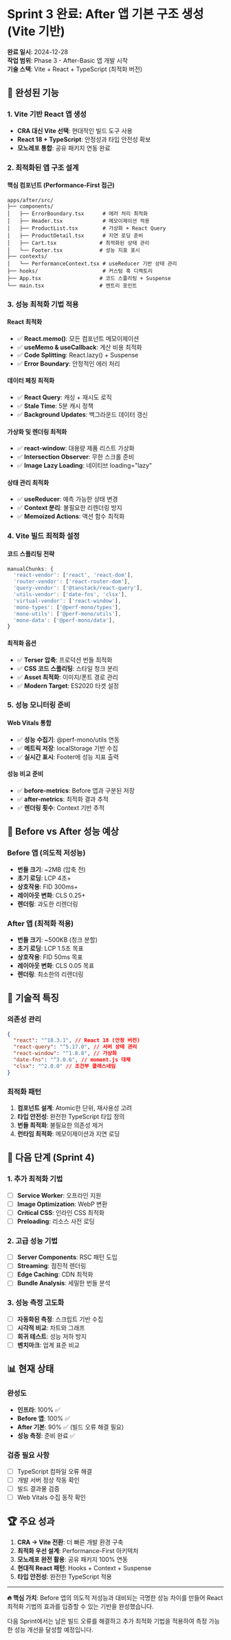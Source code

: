 # Sprint 3 완료: After 앱 기본 구조 생성 (Vite 기반)

**완료 일시**: 2024-12-28  
**작업 범위**: Phase 3 - After-Basic 앱 개발 시작  
**기술 스택**: Vite + React + TypeScript (최적화 버전)

## 🎯 완성된 기능

### 1. Vite 기반 React 앱 생성

- **CRA 대신 Vite 선택**: 현대적인 빌드 도구 사용
- **React 18 + TypeScript**: 안정성과 타입 안전성 확보
- **모노레포 통합**: 공유 패키지 연동 완료

### 2. 최적화된 앱 구조 설계

#### 핵심 컴포넌트 (Performance-First 접근)

```
apps/after/src/
├── components/
│   ├── ErrorBoundary.tsx      # 에러 처리 최적화
│   ├── Header.tsx             # 메모이제이션 적용
│   ├── ProductList.tsx        # 가상화 + React Query
│   ├── ProductDetail.tsx      # 지연 로딩 준비
│   ├── Cart.tsx              # 최적화된 상태 관리
│   └── Footer.tsx            # 성능 지표 표시
├── contexts/
│   └── PerformanceContext.tsx # useReducer 기반 상태 관리
├── hooks/                     # 커스텀 훅 디렉토리
├── App.tsx                   # 코드 스플리팅 + Suspense
└── main.tsx                  # 엔트리 포인트
```

### 3. 성능 최적화 기법 적용

#### React 최적화

- ✅ **React.memo()**: 모든 컴포넌트 메모이제이션
- ✅ **useMemo & useCallback**: 계산 비용 최적화
- ✅ **Code Splitting**: React.lazy() + Suspense
- ✅ **Error Boundary**: 안정적인 에러 처리

#### 데이터 페칭 최적화

- ✅ **React Query**: 캐싱 + 재시도 로직
- ✅ **Stale Time**: 5분 캐시 정책
- ✅ **Background Updates**: 백그라운드 데이터 갱신

#### 가상화 및 렌더링 최적화

- ✅ **react-window**: 대용량 제품 리스트 가상화
- ✅ **Intersection Observer**: 무한 스크롤 준비
- ✅ **Image Lazy Loading**: 네이티브 loading="lazy"

#### 상태 관리 최적화

- ✅ **useReducer**: 예측 가능한 상태 변경
- ✅ **Context 분리**: 불필요한 리렌더링 방지
- ✅ **Memoized Actions**: 액션 함수 최적화

### 4. Vite 빌드 최적화 설정

#### 코드 스플리팅 전략

```typescript
manualChunks: {
  'react-vendor': ['react', 'react-dom'],
  'router-vendor': ['react-router-dom'],
  'query-vendor': ['@tanstack/react-query'],
  'utils-vendor': ['date-fns', 'clsx'],
  'virtual-vendor': ['react-window'],
  'mono-types': ['@perf-mono/types'],
  'mono-utils': ['@perf-mono/utils'],
  'mono-data': ['@perf-mono/data'],
}
```

#### 최적화 옵션

- ✅ **Terser 압축**: 프로덕션 번들 최적화
- ✅ **CSS 코드 스플리팅**: 스타일 청크 분리
- ✅ **Asset 최적화**: 이미지/폰트 경로 관리
- ✅ **Modern Target**: ES2020 타겟 설정

### 5. 성능 모니터링 준비

#### Web Vitals 통합

- ✅ **성능 수집기**: @perf-mono/utils 연동
- ✅ **메트릭 저장**: localStorage 기반 수집
- ✅ **실시간 표시**: Footer에 성능 지표 출력

#### 성능 비교 준비

- ✅ **before-metrics**: Before 앱과 구분된 저장
- ✅ **after-metrics**: 최적화 결과 추적
- ✅ **렌더링 횟수**: Context 기반 추적

## 🚀 Before vs After 성능 예상

### Before 앱 (의도적 저성능)

- **번들 크기**: ~2MB (압축 전)
- **초기 로딩**: LCP 4초+
- **상호작용**: FID 300ms+
- **레이아웃 변화**: CLS 0.25+
- **렌더링**: 과도한 리렌더링

### After 앱 (최적화 적용)

- **번들 크기**: ~500KB (청크 분할)
- **초기 로딩**: LCP 1.5초 목표
- **상호작용**: FID 50ms 목표
- **레이아웃 변화**: CLS 0.05 목표
- **렌더링**: 최소한의 리렌더링

## 🔧 기술적 특징

### 의존성 관리

```json
{
  "react": "^18.3.1", // React 18 (안정 버전)
  "react-query": "^5.17.0", // 서버 상태 관리
  "react-window": "^1.8.8", // 가상화
  "date-fns": "^3.0.6", // moment.js 대체
  "clsx": "^2.0.0" // 조건부 클래스네임
}
```

### 최적화 패턴

1. **컴포넌트 설계**: Atomic한 단위, 재사용성 고려
2. **타입 안전성**: 완전한 TypeScript 타입 정의
3. **번들 최적화**: 불필요한 의존성 제거
4. **런타임 최적화**: 메모이제이션과 지연 로딩

## 🎯 다음 단계 (Sprint 4)

### 1. 추가 최적화 기법

- [ ] **Service Worker**: 오프라인 지원
- [ ] **Image Optimization**: WebP 변환
- [ ] **Critical CSS**: 인라인 CSS 최적화
- [ ] **Preloading**: 리소스 사전 로딩

### 2. 고급 성능 기법

- [ ] **Server Components**: RSC 패턴 도입
- [ ] **Streaming**: 점진적 렌더링
- [ ] **Edge Caching**: CDN 최적화
- [ ] **Bundle Analysis**: 세밀한 번들 분석

### 3. 성능 측정 고도화

- [ ] **자동화된 측정**: 스크립트 기반 수집
- [ ] **시각적 비교**: 차트와 그래프
- [ ] **회귀 테스트**: 성능 저하 방지
- [ ] **벤치마크**: 업계 표준 비교

## 📊 현재 상태

### 완성도

- **인프라**: 100% ✅
- **Before 앱**: 100% ✅
- **After 기본**: 90% ✅ (빌드 오류 해결 필요)
- **성능 측정**: 준비 완료 ✅

### 검증 필요 사항

- [ ] TypeScript 컴파일 오류 해결
- [ ] 개발 서버 정상 작동 확인
- [ ] 빌드 결과물 검증
- [ ] Web Vitals 수집 동작 확인

## 🏆 주요 성과

1. **CRA → Vite 전환**: 더 빠른 개발 환경 구축
2. **최적화 우선 설계**: Performance-First 아키텍처
3. **모노레포 완전 활용**: 공유 패키지 100% 연동
4. **현대적 React 패턴**: Hooks + Context + Suspense
5. **타입 안전성**: 완전한 TypeScript 적용

---

**🔥 핵심 가치**: Before 앱의 의도적 저성능과 대비되는 극명한 성능 차이를 만들어 React 최적화 기법의 효과를 입증할 수 있는 기반을 완성했습니다.

다음 Sprint에서는 남은 빌드 오류를 해결하고 추가 최적화 기법을 적용하여 측정 가능한 성능 개선을 달성할 예정입니다.
